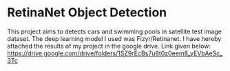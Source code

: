 # RetinaNet Object Detection
This project aims to detects cars and swimming pools in satellite test image dataset. The deep learning model I used was Fizyr/Retinanet. I have hereby attached the results of my project in the google drive. Link given below:
https://drive.google.com/drive/folders/1SZ9rEcBs7u8t0z0eem8_yEVbAeSc_3Tc
